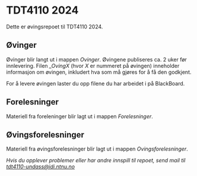 # TDT4110 2024

Dette er øvingsrepoet til TDT4110 2024.

## Øvinger
Øvinger blir langt ut i mappen *Ovinger*.
Øvingene publiseres ca. 2 uker før innlevering. Filen *_OvingX* (hvor *X* er nummeret på øvingen) inneholder informasjon om øvingen, inkludert hva som må gjøres for å få den godkjent.

For å levere øvingen laster du opp filene du har arbeidet i på BlackBoard.

## Forelesninger
Materiell fra foreleninger blir lagt ut i mappen *Forelesninger*.

## Øvingsforelesninger
Materiell fra øvingsforelesninger blir lagt ut i mappen *Ovingsforelesninger*.


*Hvis du opplever problemer eller har andre innspill til repoet, send mail til tdt4110-undass@idi.ntnu.no*